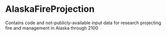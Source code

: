 # AlaskaFireProjection
Contains code and not-publicly-available input data for research projecting fire and management in Alaska through 2100
